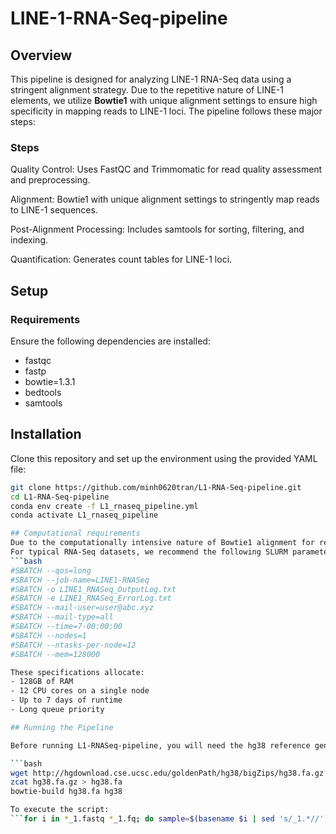 # LINE-1-RNA-Seq-pipeline

## Overview

This pipeline is designed for analyzing LINE-1 RNA-Seq data using a stringent alignment strategy. Due to the repetitive nature of LINE-1 elements, we utilize **Bowtie1** with unique alignment settings to ensure high specificity in mapping reads to LINE-1 loci. The pipeline follows these major steps:

### Steps

Quality Control: Uses FastQC and Trimmomatic for read quality assessment and preprocessing.

Alignment: Bowtie1 with unique alignment settings to stringently map reads to LINE-1 sequences.

Post-Alignment Processing: Includes samtools for sorting, filtering, and indexing.

Quantification: Generates count tables for LINE-1 loci.

## Setup

### Requirements

Ensure the following dependencies are installed:
  - fastqc
  - fastp
  - bowtie=1.3.1
  - bedtools
  - samtools

## Installation

Clone this repository and set up the environment using the provided YAML file:

```bash
git clone https://github.com/minh0620tran/L1-RNA-Seq-pipeline.git
cd L1-RNA-Seq-pipeline
conda env create -f L1_rnaseq_pipeline.yml
conda activate L1_rnaseq_pipeline

## Computational requirements
Due to the computationally intensive nature of Bowtie1 alignment for repetitive elements and the substantial memory requirements for processing LINE-1 sequences, this pipeline is optimized for execution on High-Performance Computing (HPC) clusters.
For typical RNA-Seq datasets, we recommend the following SLURM parameters:
```bash
#SBATCH --qos=long
#SBATCH --job-name=LINE1-RNASeq
#SBATCH -o LINE1_RNASeq_OutputLog.txt
#SBATCH -e LINE1_RNASeq_ErrorLog.txt
#SBATCH --mail-user=user@abc.xyz
#SBATCH --mail-type=all
#SBATCH --time=7-00:00:00
#SBATCH --nodes=1
#SBATCH --ntasks-per-node=12
#SBATCH --mem=128000

These specifications allocate:
- 128GB of RAM
- 12 CPU cores on a single node
- Up to 7 days of runtime
- Long queue priority

## Running the Pipeline

Before running L1-RNASeq-pipeline, you will need the hg38 reference genome in fasta format, with Bowtie1 index. To download hg38 reference genome: 

```bash
wget http://hgdownload.cse.ucsc.edu/goldenPath/hg38/bigZips/hg38.fa.gz
zcat hg38.fa.gz > hg38.fa
bowtie-build hg38.fa hg38

To execute the script: 
```for i in *_1.fastq *_1.fq; do sample=$(basename $i | sed 's/_1.*//'); sbatch --job-name=$sample L1_RNASeq.sh $i; done```

